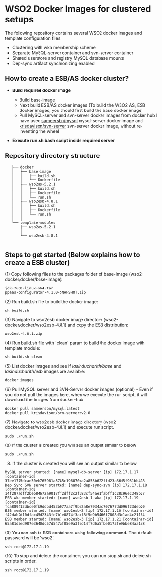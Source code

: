 # WSO2 Docker Images for clustered setups

The following repository contains several WSO2 docker images and template configuration files

* Clustering with wka membership scheme
* Separate MySQL-server container and svn-server container
* Shared userstore and registry MySQL database mounts
* Dep-sync artifact synchronizing enabled

## How to create a ESB/AS docker cluster?

* **Build required docker image**
  * Build base-image
  * Next build ESB/AS docker images (To build the WSO2 AS, ESB docker images, you should  first build the base docker image)
  * Pull MySQL-server and svn-server docker images from docker hub
    I have used [sameersbn/mysql](https://registry.hub.docker.com/u/sameersbn/mysql/) mysql-server docker image and [krisdavison/svn-server](https://registry.hub.docker.com/u/krisdavison/svn-server/) svn-server docker image, without re-inventing the wheel

* **Execute run.sh bash script inside required server**


## Repository directory structure

```
   ├── docker
   │   ├── base-image
   │   │   ├── build.sh
   │   │   └── Dockerfile
   │   ├── wso2as-5.2.1
   │   │   ├── build.sh
   │   │   ├── Dockerfile
   │   │   └── run.sh
   │   ├── wso2esb-4.8.1
   │   │   ├── build.sh
   │   │   ├── Dockerfile
   │   │   └── run.sh
   │   │ 
   └── template-modules
       ├── wso2as-5.2.1
       │   
       └── wso2esb-4.8.1
          
```
## Steps to get started (Below explains how to create a ESB cluster)

(1) Copy following files to the packages folder of base-image (wso2-docker/docker/base-image):
```
jdk-7u60-linux-x64.tar
ppaas-configurator-4.1.0-SNAPSHOT.zip
```

(2)  Run build.sh file to build the docker image:
```
sh build.sh
```

(3) Navigate to wso2esb docker image directory (wso2-docker/docker/wso2esb-4.8.1) and copy the ESB distribution:
```
wso2esb-4.8.1.zip
```

(4) Run build.sh file with 'clean' param to build the docker image with template module:
```
sh build.sh clean
```

(5) List docker images and see if _lasinducharith/base_ and  _lasinducharith/esb_ images are avaiable:
```
docker images
```

(6) Pull MySQL server and SVN-Server docker images (optional) - Even if you do not pull the images here, when we execute the run script, it will download the images from docker-hub

```
docker pull sameersbn/mysql:latest
docker pull krisdavison/svn-server:v2.0
```

(7) Navigate to wso2esb docker image directory (wso2-docker/docker/wso2esb-4.8.1) and execute run script.
```
sudo ./run.sh
```

(8) If the cluster is created you will see an output similar to below
```
sudo ./run.sh
```

8. If the cluster is created you will see an output similar to below
```
MySQL server started: [name] mysql-db-server [ip] 172.17.1.17 [container-id] 37ee1775dcae50eb765981a5785c196070ca2a853b622ffd23a36d5f931bb418
Dep Sync SVN server started: [name] dep-sync-svn [ip] 172.17.1.18 [container-id] 14f287adff2beb84672a9017ff2dff2c2f383cf54ae1fabff1c28c96ec348b27
ESB wka member started: [name] wso2esb-1-wka [ip] 172.17.1.19 [container-id] fca889413dbce0fb9ddbd453b077aa7f9be2a8e7934ac707677dd096f23deb20
ESB member started: [name] wso2esb-2 [ip] 172.17.1.20 [container-id] f42dab2d10dfac45d2343fe7b1e0874f3acf8f5d9b5466f7808d3c1ad4c21184
ESB member started: [name] wso2esb-3 [ip] 172.17.1.21 [container-id] 65a81d5ed987e3640dc57d547af05e9a3fed14f7d6a5fbe0173fe9bbe84aa1e8
```

(9) You can ssh to ESB containers using following command. The default password will be 'wso2'.
```
ssh root@172.17.1.19
```

(10) To stop and delete the containers you can run stop.sh and delete.sh scripts in order.
```
ssh root@172.17.1.19
```


